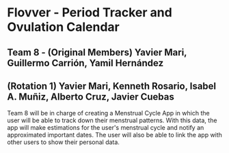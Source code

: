 # Flovver - Period Tracker and Ovulation Calendar
## Team 8 - (Original Members) Yavier Mari, Guillermo Carrión, Yamil Hernández
##          (Rotation 1) Yavier Mari, Kenneth Rosario, Isabel A. Muñiz, Alberto Cruz, Javier Cuebas

Team 8 will be in charge of creating a Menstrual Cycle App in which the user will 
be able to track down their menstrual patterns. With this data, the app will
make estimations for the user's menstrual cycle and notify an approximated important 
dates. The user will also be able to link the app with other users to show
their personal data.
